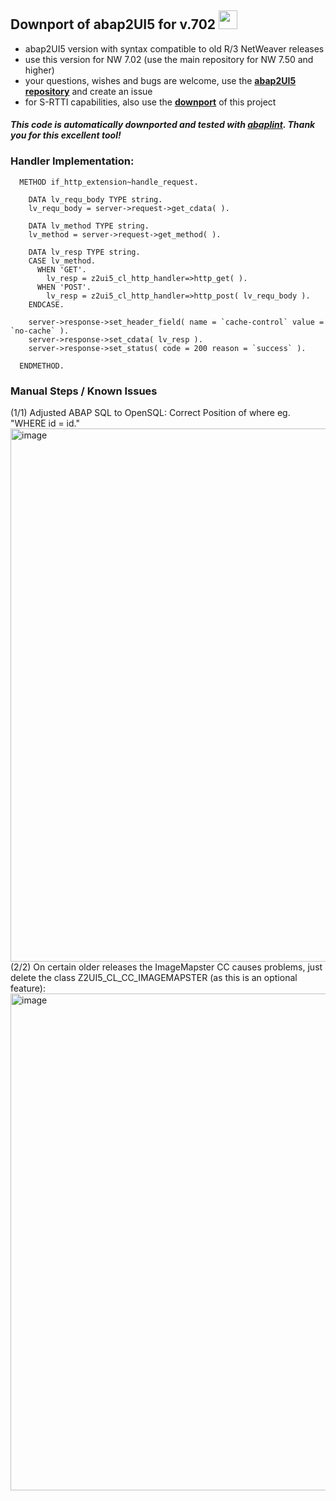 ## Downport of abap2UI5 for v.702 <img src="https://github.com/abap2UI5/abap2UI5/assets/102328295/52ac0bb6-a219-4e9d-9e4f-62698dab3063" width="30">

* abap2UI5 version with syntax compatible to old R/3 NetWeaver releases
* use this version for NW 7.02 (use the main repository for NW 7.50 and higher)
* your questions, wishes and bugs are welcome, use the [**abap2UI5 repository**](https://github.com/ABAP2UI5/ABAP2UI5) and create an issue
* for S-RTTI capabilities, also use the [**downport**](https://github.com/sandraros/S-RTTI/tree/7.50) of this project

#### _This code is automatically downported and tested with [abaplint](https://abaplint.org/). Thank you for this excellent tool!_

### Handler Implementation:
```abap
  METHOD if_http_extension~handle_request.

    DATA lv_requ_body TYPE string.
    lv_requ_body = server->request->get_cdata( ).

    DATA lv_method TYPE string.
    lv_method = server->request->get_method( ).

    DATA lv_resp TYPE string.
    CASE lv_method.
      WHEN 'GET'.
        lv_resp = z2ui5_cl_http_handler=>http_get( ).
      WHEN 'POST'.
        lv_resp = z2ui5_cl_http_handler=>http_post( lv_requ_body ).
    ENDCASE.

    server->response->set_header_field( name = `cache-control` value = `no-cache` ).
    server->response->set_cdata( lv_resp ).
    server->response->set_status( code = 200 reason = `success` ).

  ENDMETHOD.
```

### Manual Steps / Known Issues
(1/1) Adjusted ABAP SQL to OpenSQL: Correct Position of where eg. "WHERE id = id."  <br>
<img width="853" alt="image" src="https://github.com/abap2UI5/abap2UI5-downport/assets/102328295/4f35fe67-1816-4ea7-adb2-b6dc31545806">
<br>
(2/2) On  certain older releases the ImageMapster CC causes problems, just delete the class Z2UI5_CL_CC_IMAGEMAPSTER (as this is an optional feature): <br>
<img width="795" alt="image" src="https://github.com/abap2UI5/abap2UI5-downport/assets/102328295/b3aed99f-e31b-4301-94d6-4a57586b86c5">
